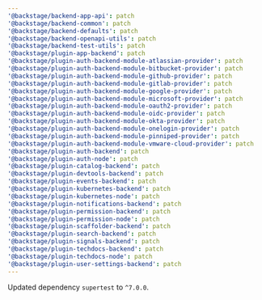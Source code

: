 ```yaml
---
'@backstage/backend-app-api': patch
'@backstage/backend-common': patch
'@backstage/backend-defaults': patch
'@backstage/backend-openapi-utils': patch
'@backstage/backend-test-utils': patch
'@backstage/plugin-app-backend': patch
'@backstage/plugin-auth-backend-module-atlassian-provider': patch
'@backstage/plugin-auth-backend-module-bitbucket-provider': patch
'@backstage/plugin-auth-backend-module-github-provider': patch
'@backstage/plugin-auth-backend-module-gitlab-provider': patch
'@backstage/plugin-auth-backend-module-google-provider': patch
'@backstage/plugin-auth-backend-module-microsoft-provider': patch
'@backstage/plugin-auth-backend-module-oauth2-provider': patch
'@backstage/plugin-auth-backend-module-oidc-provider': patch
'@backstage/plugin-auth-backend-module-okta-provider': patch
'@backstage/plugin-auth-backend-module-onelogin-provider': patch
'@backstage/plugin-auth-backend-module-pinniped-provider': patch
'@backstage/plugin-auth-backend-module-vmware-cloud-provider': patch
'@backstage/plugin-auth-backend': patch
'@backstage/plugin-auth-node': patch
'@backstage/plugin-catalog-backend': patch
'@backstage/plugin-devtools-backend': patch
'@backstage/plugin-events-backend': patch
'@backstage/plugin-kubernetes-backend': patch
'@backstage/plugin-kubernetes-node': patch
'@backstage/plugin-notifications-backend': patch
'@backstage/plugin-permission-backend': patch
'@backstage/plugin-permission-node': patch
'@backstage/plugin-scaffolder-backend': patch
'@backstage/plugin-search-backend': patch
'@backstage/plugin-signals-backend': patch
'@backstage/plugin-techdocs-backend': patch
'@backstage/plugin-techdocs-node': patch
'@backstage/plugin-user-settings-backend': patch
---
```


Updated dependency `supertest` to `^7.0.0`.
